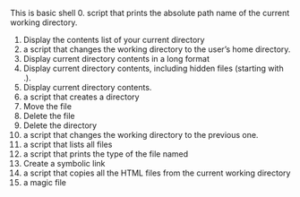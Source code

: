 This is basic shell
0. script that prints the absolute path name of the current working directory.
1. Display the contents list of your current directory
2. a script that changes the working directory to the user’s home directory.
3. Display current directory contents in a long format
4. Display current directory contents, including hidden files (starting with .).
5. Display current directory contents.
6. a script that creates a directory
7. Move the file
8. Delete the file
9. Delete the directory
10. a script that changes the working directory to the previous one.
11. a script that lists all files
12. a script that prints the type of the file named
13. Create a symbolic link
14. a script that copies all the HTML files from the current working directory
19. a magic file 
